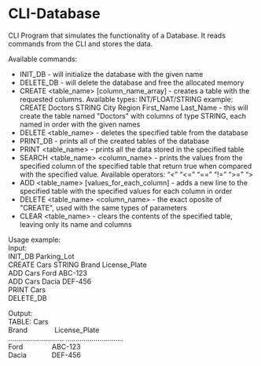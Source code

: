 # CLI-Database
CLI Program that simulates the functionality of a Database. It reads commands
from the CLI and stores the data.

Available commands:
- INIT_DB <name> - will initialize the database with the given name
- DELETE_DB - will delete the database and free the allocated memory
- CREATE <table_name> <datatype> [column_name_array] - creates a table
  with the requested columns. Available types: INT/FLOAT/STRING
  example: CREATE Doctors STRING City Region First_Name Last_Name - this will
  create the table named "Doctors" with columns of type STRING, each named in
  order with the given names
- DELETE <table_name> - deletes the specified table from the database
- PRINT_DB - prints all of the created tables of the database
- PRINT <table_name> - prints all the data stored in the specified table
- SEARCH <table_name> <column_name> <comparison> <value> - prints the values
  from the specified column of the specified table that return true when
  compared with the specified value. Available operators: “<” “<=” “==” “!=” “>=” “>
- ADD <table_name> [values_for_each_column] - adds a new line to the specified
  table with the specified values for each column in order
- DELETE <table_name> <column_name> <comparison> <value> - the exact oposite of
  "CREATE", used with the same types of parameters
- CLEAR <table_name> - clears the contents of the specified table, leaving only
  its name and columns

Usage example:<br />
Input:<br />
INIT_DB Parking_Lot<br />
CREATE Cars STRING Brand License_Plate<br />
ADD Cars Ford ABC-123<br />
ADD Cars Dacia DEF-456<br />
PRINT Cars<br />
DELETE_DB<br />

Output: <br />
TABLE: Cars <br />
Brand&nbsp;&nbsp;&nbsp;&nbsp;&nbsp;&nbsp;&nbsp;&nbsp;&nbsp;&nbsp;&nbsp;&nbsp;&nbsp;&nbsp;License_Plate <br />
............................ .............................<br />
Ford&nbsp;&nbsp;&nbsp;&nbsp;&nbsp;&nbsp;&nbsp;&nbsp;&nbsp;&nbsp;&nbsp;&nbsp;&nbsp;&nbsp;&nbsp;ABC-123<br />
Dacia&nbsp;&nbsp;&nbsp;&nbsp;&nbsp;&nbsp;&nbsp;&nbsp;&nbsp;&nbsp;&nbsp;&nbsp;&nbsp;DEF-456<br />
